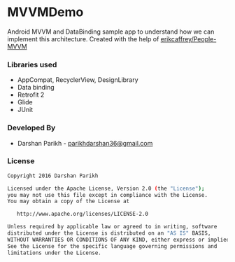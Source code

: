 # MVVMDemo
Android MVVM and DataBinding sample app to understand how we can implement this architecture. Created with the help of [erikcaffrey/People-MVVM](https://github.com/erikcaffrey/People-MVVM)

### Libraries used
- AppCompat, RecyclerView, DesignLibrary
- Data binding
- Retrofit 2
- Glide
- JUnit

### Developed By
- Darshan Parikh - [parikhdarshan36@gmail.com](mailto:parikhdarshan36@gmail.com)

### License

```sh
Copyright 2016 Darshan Parikh

Licensed under the Apache License, Version 2.0 (the "License");
you may not use this file except in compliance with the License.
You may obtain a copy of the License at

   http://www.apache.org/licenses/LICENSE-2.0

Unless required by applicable law or agreed to in writing, software
distributed under the License is distributed on an "AS IS" BASIS,
WITHOUT WARRANTIES OR CONDITIONS OF ANY KIND, either express or implied.
See the License for the specific language governing permissions and
limitations under the License.
```
